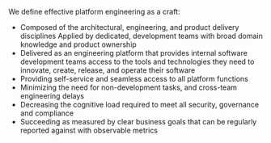 We define effective platform engineering as a craft:
- Composed of the architectural, engineering, and product delivery disciplines Applied by dedicated, development teams with broad domain knowledge and product ownership
- Delivered as an engineering platform that provides internal software development teams access to the tools and technologies they need to innovate, create, release, and operate their software
- Providing self-service and seamless access to all platform functions
- Minimizing the need for non-development tasks, and cross-team engineering delays
- Decreasing the cognitive load required to meet all security, governance and compliance
- Succeeding as measured by clear business goals that can be regularly reported against with observable metrics